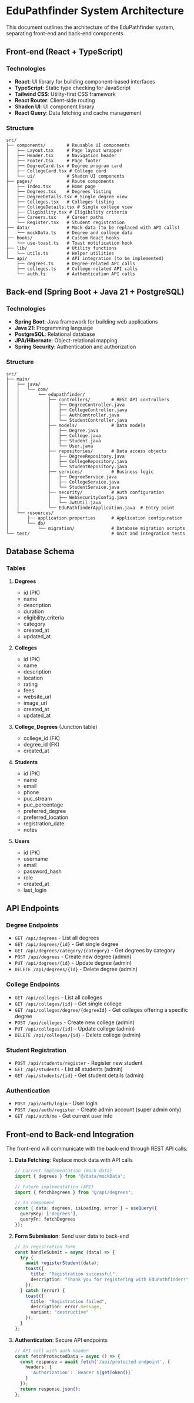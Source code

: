 
# EduPathfinder System Architecture

This document outlines the architecture of the EduPathfinder system, separating front-end and back-end components.

## Front-end (React + TypeScript)

### Technologies
- **React**: UI library for building component-based interfaces
- **TypeScript**: Static type checking for JavaScript
- **Tailwind CSS**: Utility-first CSS framework
- **React Router**: Client-side routing
- **Shadcn UI**: UI component library
- **React Query**: Data fetching and cache management

### Structure
```
src/
├── components/        # Reusable UI components
│   ├── Layout.tsx     # Page layout wrapper
│   ├── Header.tsx     # Navigation header
│   ├── Footer.tsx     # Page footer
│   ├── DegreeCard.tsx # Degree program card
│   ├── CollegeCard.tsx # College card
│   └── ui/            # Shadcn UI components
├── pages/             # Route components
│   ├── Index.tsx      # Home page
│   ├── Degrees.tsx    # Degrees listing
│   ├── DegreeDetails.tsx # Single degree view
│   ├── Colleges.tsx   # Colleges listing
│   ├── CollegeDetails.tsx # Single college view
│   ├── Eligibility.tsx # Eligibility criteria
│   ├── Careers.tsx    # Career paths
│   └── Register.tsx   # Student registration
├── data/              # Mock data (to be replaced with API calls)
│   └── mockData.ts    # Degree and college data
├── hooks/             # Custom React hooks
│   └── use-toast.ts   # Toast notification hook
├── lib/               # Utility functions
│   └── utils.ts       # Helper utilities
└── api/               # API integration (to be implemented)
    ├── degrees.ts     # Degree-related API calls
    ├── colleges.ts    # College-related API calls
    └── auth.ts        # Authentication API calls
```

## Back-end (Spring Boot + Java 21 + PostgreSQL)

### Technologies
- **Spring Boot**: Java framework for building web applications
- **Java 21**: Programming language
- **PostgreSQL**: Relational database
- **JPA/Hibernate**: Object-relational mapping
- **Spring Security**: Authentication and authorization

### Structure
```
src/
├── main/
│   ├── java/
│   │   └── com/
│   │       └── edupathfinder/
│   │           ├── controllers/        # REST API controllers
│   │           │   ├── DegreeController.java
│   │           │   ├── CollegeController.java
│   │           │   ├── AuthController.java
│   │           │   └── StudentController.java
│   │           ├── models/             # Data models
│   │           │   ├── Degree.java
│   │           │   ├── College.java
│   │           │   ├── Student.java
│   │           │   └── User.java
│   │           ├── repositories/       # Data access objects
│   │           │   ├── DegreeRepository.java
│   │           │   ├── CollegeRepository.java
│   │           │   └── StudentRepository.java
│   │           ├── services/           # Business logic
│   │           │   ├── DegreeService.java
│   │           │   ├── CollegeService.java
│   │           │   └── StudentService.java
│   │           ├── security/           # Auth configuration
│   │           │   ├── WebSecurityConfig.java
│   │           │   └── JwtUtil.java
│   │           └── EduPathfinderApplication.java  # Entry point
│   └── resources/
│       ├── application.properties      # Application configuration
│       └── db/
│           └── migration/              # Database migration scripts
└── test/                               # Unit and integration tests
```

## Database Schema

### Tables
1. **Degrees**
   - id (PK)
   - name
   - description
   - duration
   - eligibility_criteria
   - category
   - created_at
   - updated_at

2. **Colleges**
   - id (PK)
   - name
   - description
   - location
   - rating
   - fees
   - website_url
   - image_url
   - created_at
   - updated_at

3. **College_Degrees** (Junction table)
   - college_id (FK)
   - degree_id (FK)
   - created_at

4. **Students**
   - id (PK)
   - name
   - email
   - phone
   - puc_stream
   - puc_percentage
   - preferred_degree
   - preferred_location
   - registration_date
   - notes

5. **Users**
   - id (PK)
   - username
   - email
   - password_hash
   - role
   - created_at
   - last_login

## API Endpoints

### Degree Endpoints
- `GET /api/degrees` - List all degrees
- `GET /api/degrees/{id}` - Get single degree
- `GET /api/degrees/category/{category}` - Get degrees by category
- `POST /api/degrees` - Create new degree (admin)
- `PUT /api/degrees/{id}` - Update degree (admin)
- `DELETE /api/degrees/{id}` - Delete degree (admin)

### College Endpoints
- `GET /api/colleges` - List all colleges
- `GET /api/colleges/{id}` - Get single college
- `GET /api/colleges/degree/{degreeId}` - Get colleges offering a specific degree
- `POST /api/colleges` - Create new college (admin)
- `PUT /api/colleges/{id}` - Update college (admin)
- `DELETE /api/colleges/{id}` - Delete college (admin)

### Student Registration
- `POST /api/students/register` - Register new student
- `GET /api/students` - List all students (admin)
- `GET /api/students/{id}` - Get student details (admin)

### Authentication
- `POST /api/auth/login` - User login
- `POST /api/auth/register` - Create admin account (super admin only)
- `GET /api/auth/me` - Get current user info

## Front-end to Back-end Integration

The front-end will communicate with the back-end through REST API calls:

1. **Data Fetching**: Replace mock data with API calls
   ```typescript
   // Current implementation (mock data)
   import { degrees } from "@/data/mockData";
   
   // Future implementation (API)
   import { fetchDegrees } from "@/api/degrees";
   
   // In component
   const { data: degrees, isLoading, error } = useQuery({
     queryKey: ['degrees'],
     queryFn: fetchDegrees
   });
   ```

2. **Form Submission**: Send user data to back-end
   ```typescript
   // In registration form
   const handleSubmit = async (data) => {
     try {
       await registerStudent(data);
       toast({
         title: "Registration successful",
         description: "Thank you for registering with EduPathfinder!"
       });
     } catch (error) {
       toast({
         title: "Registration failed",
         description: error.message,
         variant: "destructive"
       });
     }
   };
   ```

3. **Authentication**: Secure API endpoints
   ```typescript
   // API call with auth header
   const fetchProtectedData = async () => {
     const response = await fetch('/api/protected-endpoint', {
       headers: {
         'Authorization': `Bearer ${getToken()}`
       }
     });
     return response.json();
   };
   ```

